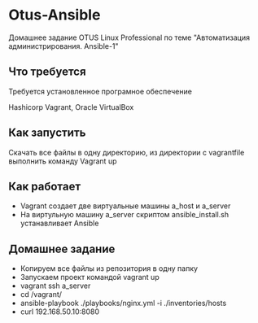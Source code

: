 # Otus-Ansible
Домашнее задание OTUS Linux Professional по теме "Автоматизация администрирования. Ansible-1"

## Что требуется
Требуется установленное програмное обеспечение

Hashicorp Vagrant, Oracle VirtualBox

## Как запустить
Скачать все файлы в одну директорию, из директории с vagrantfile выполнить команду Vagrant up

## Как работает

* Vagrant создает две виртуальные машины a_host и a_server
* На виртульную машину a_server скриптом ansible_install.sh устанавливает Ansible
 
## Домашнее задание
* Копируем все файлы из репозитория в одну папку
* Запускаем проект командой vagrant up
* vagrant ssh a_server 
* cd /vagrant/
* ansible-playbook ./playbooks/nginx.yml  -i ./inventories/hosts
* curl 192.168.50.10:8080
